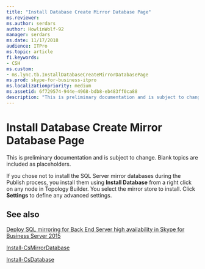 ```yaml
---
title: "Install Database Create Mirror Database Page"
ms.reviewer: 
ms.author: serdars
author: HowlinWolf-92
manager: serdars
ms.date: 11/17/2018
audience: ITPro
ms.topic: article
f1.keywords:
- CSH
ms.custom:
- ms.lync.tb.InstallDatabaseCreateMirrorDatabasePage
ms.prod: skype-for-business-itpro
ms.localizationpriority: medium
ms.assetid: 6f729574-944e-4968-bdb8-eb483ff0ca88
description: "This is preliminary documentation and is subject to change. Blank topics are included as placeholders."
---
```


# Install Database Create Mirror Database Page
 
This is preliminary documentation and is subject to change. Blank topics are included as placeholders.
  
If you chose not to install the SQL Server mirror databases during the Publish process, you install them using **Install Database** from a right click on any node in Topology Builder. You select the mirror store to install. Click **Settings** to define any advanced settings.
  
## See also

[Deploy SQL mirroring for Back End Server high availability in Skype for Business Server 2015](../../deploy/deploy-high-availability-and-disaster-recovery/sql-mirroring-for-high-availability.md)

[Install-CsMirrorDatabase](/powershell/module/skype/install-csmirrordatabase?view=skype-ps)
  
[Install-CsDatabase](/powershell/module/skype/install-csdatabase?view=skype-ps)